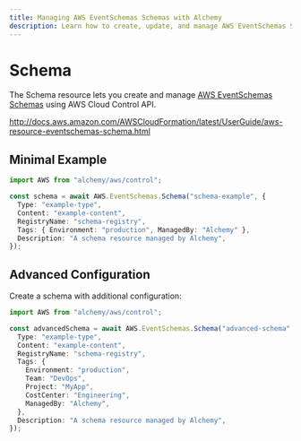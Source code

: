 ```yaml
---
title: Managing AWS EventSchemas Schemas with Alchemy
description: Learn how to create, update, and manage AWS EventSchemas Schemas using Alchemy Cloud Control.
---
```


# Schema

The Schema resource lets you create and manage [AWS EventSchemas Schemas](https://docs.aws.amazon.com/eventschemas/latest/userguide/) using AWS Cloud Control API.

http://docs.aws.amazon.com/AWSCloudFormation/latest/UserGuide/aws-resource-eventschemas-schema.html

## Minimal Example

```ts
import AWS from "alchemy/aws/control";

const schema = await AWS.EventSchemas.Schema("schema-example", {
  Type: "example-type",
  Content: "example-content",
  RegistryName: "schema-registry",
  Tags: { Environment: "production", ManagedBy: "Alchemy" },
  Description: "A schema resource managed by Alchemy",
});
```

## Advanced Configuration

Create a schema with additional configuration:

```ts
import AWS from "alchemy/aws/control";

const advancedSchema = await AWS.EventSchemas.Schema("advanced-schema", {
  Type: "example-type",
  Content: "example-content",
  RegistryName: "schema-registry",
  Tags: {
    Environment: "production",
    Team: "DevOps",
    Project: "MyApp",
    CostCenter: "Engineering",
    ManagedBy: "Alchemy",
  },
  Description: "A schema resource managed by Alchemy",
});
```

